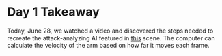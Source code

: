 # Day 1 Takeaway

Today, June 28, we watched a video and discovered the steps needed to recreate the attack-analyzing AI featured in [this](https://www.youtube.com/watch?v=rKl4-zC1WZs) scene. The computer can calculate the velocity of the arm based on how far it moves each frame.
##

